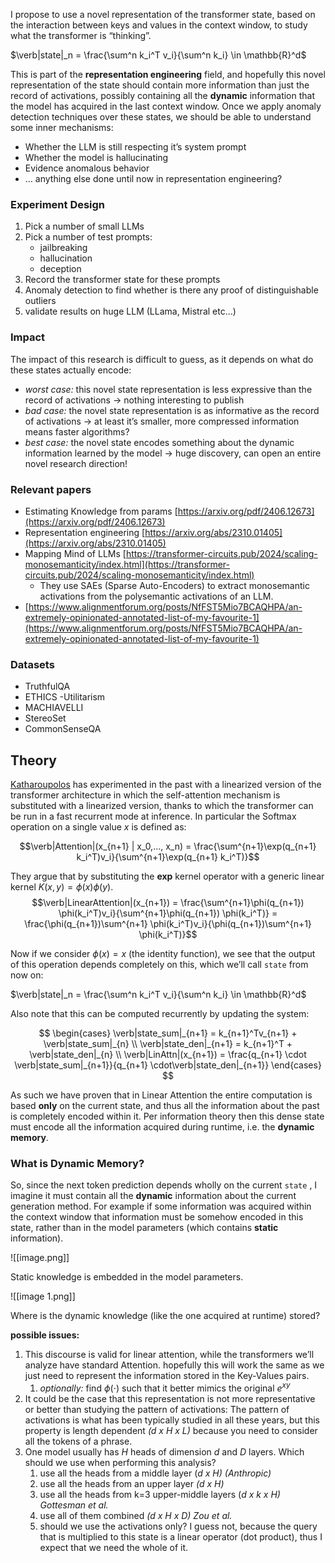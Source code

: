 I propose to use a novel representation of the transformer state, based on the interaction between keys and values in the context window, to study what the transformer is “thinking”.

$\verb|state|_n = \frac{\sum^n k_i^T v_i}{\sum^n k_i} \in \mathbb{R}^d$

This is part of the **representation engineering** field, and hopefully this novel representation of the state should contain more information than just the record of activations, possibly containing all the **dynamic** information that the model has acquired in the last context window. Once we apply anomaly detection techniques over these states, we should be able to understand some inner mechanisms:

- Whether the LLM is still respecting it’s system prompt
- Whether the model is hallucinating
- Evidence anomalous behavior
- … anything else done until now in representation engineering?

### Experiment Design

1. Pick a number of small LLMs
2. Pick a number of test prompts:
    - jailbreaking
    - hallucination
    - deception
3. Record the transformer state for these prompts
4. Anomaly detection to find whether is there any proof of distinguishable outliers
5. validate results on huge LLM (LLama, Mistral etc…)

### Impact

The impact of this research is difficult to guess, as it depends on what do these states actually encode:

- _worst case:_ this novel state representation is less expressive than the record of activations → nothing interesting to publish
- _bad case:_ the novel state representation is as informative as the record of activations → at least it’s smaller, more compressed information means faster algorithms?
- _best case:_ the novel state encodes something about the dynamic information learned by the model → huge discovery, can open an entire novel research direction!

### **Relevant papers**

- Estimating Knowledge from params [https://arxiv.org/pdf/2406.12673](https://arxiv.org/pdf/2406.12673)
- Representation engineering [https://arxiv.org/abs/2310.01405](https://arxiv.org/abs/2310.01405)
- Mapping Mind of LLMs [https://transformer-circuits.pub/2024/scaling-monosemanticity/index.html](https://transformer-circuits.pub/2024/scaling-monosemanticity/index.html)
    - They use SAEs (Sparse Auto-Encoders) to extract monosemantic activations from the polysemantic activations of an LLM.
- [https://www.alignmentforum.org/posts/NfFST5Mio7BCAQHPA/an-extremely-opinionated-annotated-list-of-my-favourite-1](https://www.alignmentforum.org/posts/NfFST5Mio7BCAQHPA/an-extremely-opinionated-annotated-list-of-my-favourite-1)

### Datasets

- TruthfulQA
- ETHICS -Utilitarism
- MACHIAVELLI
- StereoSet
- CommonSenseQA

## Theory

[Katharoupolos](https://arxiv.org/pdf/2006.16236) has experimented in the past with a linearized version of the transformer architecture in which the self-attention mechanism is substituted with a linearized version, thanks to which the transformer can be run in a fast recurrent mode at inference. In particular the Softmax operation on a single value _x_ is defined as:

$$\verb|Attention|(x_{n+1} | x_0,..., x_n) = \frac{\sum^{n+1}\exp(q_{n+1} k_i^T)v_i}{\sum^{n+1}\exp(q_{n+1} k_i^T)}$$

They argue that by substituting the **exp** kernel operator with a generic linear kernel $K(x,y)= \phi(x)\phi(y)$﻿.
$$\verb|LinearAttention|(x_{n+1}) = \frac{\sum^{n+1}\phi(q_{n+1}) \phi(k_i^T)v_i}{\sum^{n+1}\phi(q_{n+1}) \phi(k_i^T)} = \frac{\phi(q_{n+1})\sum^{n+1} \phi(k_i^T)v_i}{\phi(q_{n+1})\sum^{n+1} \phi(k_i^T)}$$

Now if we consider $\phi(x) = x$﻿ (the identity function), we see that the output of this operation depends completely on this, which we’ll call `state` from now on:

$\verb|state|_n = \frac{\sum^n k_i^T v_i}{\sum^n k_i} \in \mathbb{R}^d$

Also note that this can be computed recurrently by updating the system:

$$
\begin{cases} \verb|state_sum|_{n+1} = k_{n+1}^Tv_{n+1} + \verb|state_sum|_{n} \\ \verb|state_den|_{n+1} = k_{n+1}^T + \verb|state_den|_{n} \\ \verb|LinAttn|(x_{n+1}) = \frac{q_{n+1} \cdot \verb|state_sum|_{n+1}}{q_{n+1} \cdot\verb|state_den|_{n+1}} \end{cases}
$$

As such we have proven that in Linear Attention the entire computation is based **only** on the current state, and thus all the information about the past is completely encoded within it. Per information theory then this dense state must encode all the information acquired during runtime, i.e. the **dynamic memory**.

### What is Dynamic Memory?

So, since the next token prediction depends wholly on the current `state` , I imagine it must contain all the **dynamic** information about the current generation method. For example if some information was acquired within the context window that information must be somehow encoded in this state, rather than in the model parameters (which contains **static** information).

![[image.png]]

Static knowledge is embedded in the model parameters.

![[image 1.png]]

Where is the dynamic knowledge (like the one acquired at runtime) stored?

  

**possible issues:**

1. This discourse is valid for linear attention, while the transformers we’ll analyze have standard Attention. hopefully this will work the same as we just need to represent the information stored in the Key-Values pairs.
    1. _optionally:_ find $\phi(\cdot)$﻿ such that it better mimics the original $e^{xy}$﻿
2. It could be the case that this representation is not more representative or better than studying the pattern of activations: The pattern of activations is what has been typically studied in all these years, but this property is length dependent _(d x H x L)_ because you need to consider all the tokens of a phrase.
3. One model usually has _H_ heads of dimension _d_ and _D_ layers. Which should we use when performing this analysis?
    1. use all the heads from a middle layer (_d x H) (Anthropic)_
    2. use all the heads from an upper layer _(d x H)_
    3. use all the heads from k=3 upper-middle layers (_d x k x H) Gottesman et al._
    4. use all of them combined _(d x H x D) Zou et al._
    5. should we use the activations only? I guess not, because the query that is multiplied to this state is a linear operator (dot product), thus I expect that we need the whole of it.